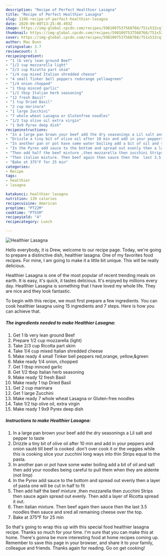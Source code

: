 ```yaml
---
description: "Recipe of Perfect Healthier Lasagna"
title: "Recipe of Perfect Healthier Lasagna"
slug: 1196-recipe-of-perfect-healthier-lasagna
date: 2020-09-08T13:25:46.493Z
image: https://img-global.cpcdn.com/recipes/5981097537568768/751x532cq70/healthier-lasagna-recipe-main-photo.jpg
thumbnail: https://img-global.cpcdn.com/recipes/5981097537568768/751x532cq70/healthier-lasagna-recipe-main-photo.jpg
cover: https://img-global.cpcdn.com/recipes/5981097537568768/751x532cq70/healthier-lasagna-recipe-main-photo.jpg
author: Max Dunn
ratingvalue: 3.7
reviewcount: 3
recipeingredient:
- "1 lb very lean ground Beef"
- "1/2 cup mozzarella light"
- "2/3 cup Ricotta part skim"
- "1/4 cup mixed Italian shredded cheese"
- "4 small Tinker bell peppers redorange yellowgreen"
- "1/4 onion chopped"
- "1 tbsp minced garlic"
- "1/2 tbsp Italian herb seasoning"
- "12 fresh Basil"
- "1 tsp Dried Basil"
- "2 cup marinara"
- "1 large Zucchini"
- "7 whole wheat Lasagna or Glutenfree noodles"
- "1/2 tsp olive oil extra virgin"
- "1 9x9 Pyrex deep dish"
recipeinstructions:
- "In a large pan brown your beef add the dry seasonings a Lil salt and pepper to taste"
- "Drizzle a tiny bit of olive oil after 10 min and add in your peppers and onion sauté till beef is cooked .don&#39;t over cook it or the veggies while this is cooking slice your zucchini long ways into thin Strips equal to the pasta."
- "In another pan or pot have some water boiling add a bit of oil and salt then add your noodles being careful to pull them when they are aldente  (not limp)"
- "In the Pyrex add sauce to the bottom and spread out evenly then a layer of pasta one will be cut in half to fit"
- "Then add half the beef mixture ,then mozzarella then zucchini Strips then sauce again spread out evenly. Then add a layer of Ricotta spread it out."
- "Then italian mixture. Then beef again then sauce then the  last 3.5 noodles then sauce and sred all remaining cheese over the top."
- "Bake at 375°F for 25 min"
categories:
- Recipe
tags:
- healthier
- lasagna

katakunci: healthier lasagna 
nutrition: 139 calories
recipecuisine: American
preptime: "PT22M"
cooktime: "PT55M"
recipeyield: "4"
recipecategory: Lunch

---
```



![Healthier Lasagna](https://img-global.cpcdn.com/recipes/5981097537568768/751x532cq70/healthier-lasagna-recipe-main-photo.jpg)

Hello everybody, it is Drew, welcome to our recipe page. Today, we're going to prepare a distinctive dish, healthier lasagna. One of my favorites food recipes. For mine, I am going to make it a little bit unique. This will be really delicious.



Healthier Lasagna is one of the most popular of recent trending meals on earth. It is easy, it's quick, it tastes delicious. It's enjoyed by millions every day. Healthier Lasagna is something that I have loved my whole life. They are nice and they look fantastic.


To begin with this recipe, we must first prepare a few ingredients. You can cook healthier lasagna using 15 ingredients and 7 steps. Here is how you can achieve that.

<!--inarticleads1-->

##### The ingredients needed to make Healthier Lasagna:

1. Get 1 lb very lean ground Beef
1. Prepare 1/2 cup mozzarella (light)
1. Take 2/3 cup Ricotta part skim
1. Take 1/4 cup mixed Italian shredded cheese
1. Make ready 4 small Tinker bell peppers red,orange, yellow,&amp;green
1. Make ready 1/4 onion, chopped
1. Get 1 tbsp minced garlic
1. Get 1/2 tbsp Italian herb seasoning
1. Make ready 12 fresh Basil
1. Make ready 1 tsp Dried Basil
1. Get 2 cup marinara
1. Get 1 large Zucchini
1. Make ready 7 whole wheat Lasagna or Gluten-free noodles
1. Take 1/2 tsp olive oil, extra virgin
1. Make ready 1 9x9 Pyrex deep dish




<!--inarticleads2-->

##### Instructions to make Healthier Lasagna:

1. In a large pan brown your beef add the dry seasonings a Lil salt and pepper to taste
1. Drizzle a tiny bit of olive oil after 10 min and add in your peppers and onion sauté till beef is cooked .don&#39;t over cook it or the veggies while this is cooking slice your zucchini long ways into thin Strips equal to the pasta.
1. In another pan or pot have some water boiling add a bit of oil and salt then add your noodles being careful to pull them when they are aldente  (not limp)
1. In the Pyrex add sauce to the bottom and spread out evenly then a layer of pasta one will be cut in half to fit
1. Then add half the beef mixture ,then mozzarella then zucchini Strips then sauce again spread out evenly. Then add a layer of Ricotta spread it out.
1. Then italian mixture. Then beef again then sauce then the  last 3.5 noodles then sauce and sred all remaining cheese over the top.
1. Bake at 375°F for 25 min




So that's going to wrap this up with this special food healthier lasagna recipe. Thanks so much for your time. I'm sure that you can make this at home. There's gonna be more interesting food at home recipes coming up. Remember to save this page in your browser, and share it to your family, colleague and friends. Thanks again for reading. Go on get cooking!
